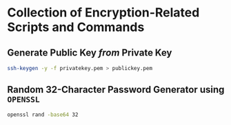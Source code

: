 # Collection of Encryption-Related Scripts and Commands


## Generate Public Key *from* Private Key
```bash
ssh-keygen -y -f privatekey.pem > publickey.pem
```

## Random 32-Character Password Generator using ```OPENSSL```
```bash
openssl rand -base64 32
```
